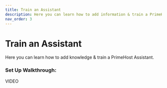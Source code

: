 ```yaml
---
title: Train an Assistant
description: Here you can learn how to add information & train a PrimeHost Assistant.
nav_order: 3
---
```

# **Train an Assistant**

Here you can learn how to add knowledge & train a PrimeHost Assistant.

### **Set Up Walkthrough:**

VIDEO